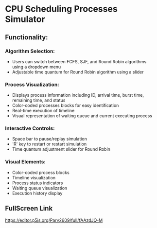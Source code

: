 # CPU Scheduling Processes Simulator
## Functionality:

### Algorithm Selection:
- Users can switch between FCFS, SJF, and Round Robin algorithms using a dropdown menu 
- Adjustable time quantum for Round Robin algorithm using a slider

### Process Visualization:
- Displays process information including ID, arrival time, burst time, remaining time, and status
- Color-coded processes blocks for easy identification
- Real-time execution of timeline
- Visual representation of waiting queue and current executing process

### Interactive Controls:
- Space bar to pause/replay simulation
- 'R' key to restart or restart simulation
- Time quantum adjustment slider for Round Robin

### Visual Elements:
- Color-coded process blocks
- Timeline visualization
- Process status indicators
- Waiting queue visualization
- Execution history display


## FullScreen Link
https://editor.p5js.org/Parv2609/full/fAAzdJQ-M
